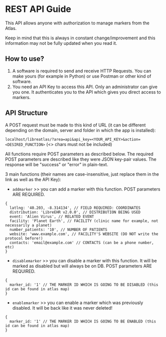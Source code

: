 # REST API Guide

This API allows anyone with authorization to manage markers from the Atlas.

Keep in mind that this is always in constant change/improvement and this information may not be fully updated when you read it.

## How to use?

1. A software is required to send and receive HTTP Requests. You can make yours (for example in Python) or use Postman or other kind of software.
2. You need an API Key to access this API. Only an administrator can give you one. It authenticates you to the API which gives you direct access to markers.


## API Structure

A POST request must be made to this kind of URL (it can be different depending on the domain, server and folder in which the app is installed):

`localhost/libreatlas/?area=api&api_key=<YOUR_API_KEY>&action=<DESIRED_FUNCTION>`
(<> chars must not be included)

All functions require POST parameters as described below.
The required POST parameters are described like they were JSON key-pair values.
The response will be "success" or "error" in plain-text.

3 main functions (their names are case-insensitive, just replace them in the link as well as the API Key):

* `addmarker` >> you can add a marker with this function. POST parameters ARE REQUIRED.

```
{
  latlng: '40.203, -8.314134', // FIELD REQUIRED: COORDINATES
  distribution: 'LibreEHR v2.0.0', // DISTRIBUTION BEING USED
  event: 'Alien Virus', // RELATED EVENT
  facility: 'Planet Earth', // FACILITY (clinic name for example, not necessarily a planet)
  number_patients: '10', // NUMBER OF PATIENTS
  website: 'www.example.com', // FACILITY'S WEBSITE (DO NOT write the protocol before!)
  contacts: 'email@example.com' // CONTACTS (can be a phone number, etc)
}
```

* `disablemarker` >> you can disable a marker with this function. It will be marked as disabled but will always be on DB. POST parameters ARE REQUIRED.

```
{
  marker_id: '1' // THE MARKER ID WHICH IS GOING TO BE DISABLED (this id can be found in atlas map)
}
```

* `enablemarker` >> you can enable a marker which was previously disabled. It will be back like it was never deleted!

```
{
  marker_id: '1' // THE MARKER ID WHICH IS GOING TO BE ENABLED (this id can be found in atlas map)
}
```
